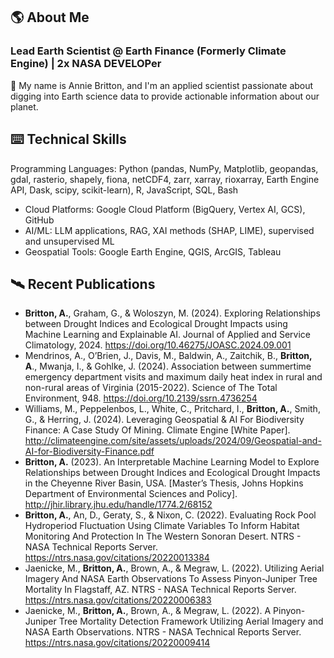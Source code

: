 ## 🌎 About Me

### **Lead Earth Scientist @ Earth Finance (Formerly Climate Engine) | 2x NASA DEVELOPer**

👋 My name is Annie Britton, and I'm an applied scientist passionate about digging into Earth science data to provide actionable information about our planet.

## ⌨️ Technical Skills
Programming Languages: Python (pandas, NumPy, Matplotlib, geopandas, gdal, rasterio, shapely, fiona, netCDF4, zarr, xarray, rioxarray, Earth Engine API, Dask, scipy, scikit-learn), R, JavaScript, SQL, Bash
- Cloud Platforms: Google Cloud Platform (BigQuery, Vertex AI, GCS), GitHub
- AI/ML: LLM applications, RAG, XAI methods (SHAP, LIME), supervised and unsupervised ML
- Geospatial Tools: Google Earth Engine, QGIS, ArcGIS, Tableau

## 🛰️ Recent Publications

- **Britton, A.**, Graham, G., & Woloszyn, M. (2024). Exploring Relationships between Drought Indices and Ecological Drought Impacts using Machine Learning and Explainable AI. Journal of Applied and Service Climatology, 2024. https://doi.org/10.46275/JOASC.2024.09.001
- Mendrinos, A., O’Brien, J., Davis, M., Baldwin, A., Zaitchik, B., **Britton, A**., Mwanja, I., & Gohlke, J. (2024). Association between summertime emergency department visits and maximum daily heat index in rural and non-rural areas of Virginia (2015-2022). Science of The Total Environment, 948. https://doi.org/10.2139/ssrn.4736254
- Williams, M., Peppelenbos, L., White, C., Pritchard, I., **Britton, A.**, Smith, G., & Herring, J. (2024). Leveraging Geospatial & AI For Biodiversity Finance: A Case Study Of Mining. Climate Engine [White Paper]. http://climateengine.com/site/assets/uploads/2024/09/Geospatial-and-AI-for-Biodiversity-Finance.pdf
- **Britton, A.** (2023). An Interpretable Machine Learning Model to Explore Relationships between Drought Indices and Ecological Drought Impacts in the Cheyenne River Basin, USA. [Master’s Thesis, Johns Hopkins Department of Environmental Sciences and Policy]. http://jhir.library.jhu.edu/handle/1774.2/68152
- **Britton, A.**, An, D., Geraty, S., & Nixon, C. (2022). Evaluating Rock Pool Hydroperiod Fluctuation Using Climate Variables To Inform Habitat Monitoring And Protection In The Western Sonoran Desert. NTRS - NASA Technical Reports Server. https://ntrs.nasa.gov/citations/20220013384
- Jaenicke, M., **Britton, A.**, Brown, A., & Megraw, L. (2022). Utilizing Aerial Imagery And NASA Earth Observations To Assess Pinyon-Juniper Tree Mortality In Flagstaff, AZ. NTRS - NASA Technical Reports Server. https://ntrs.nasa.gov/citations/20220006383
- Jaenicke, M., **Britton, A.**, Brown, A., & Megraw, L. (2022). A Pinyon-Juniper Tree Mortality Detection Framework Utilizing Aerial Imagery and NASA Earth Observations. NTRS - NASA Technical Reports Server. https://ntrs.nasa.gov/citations/20220009414

